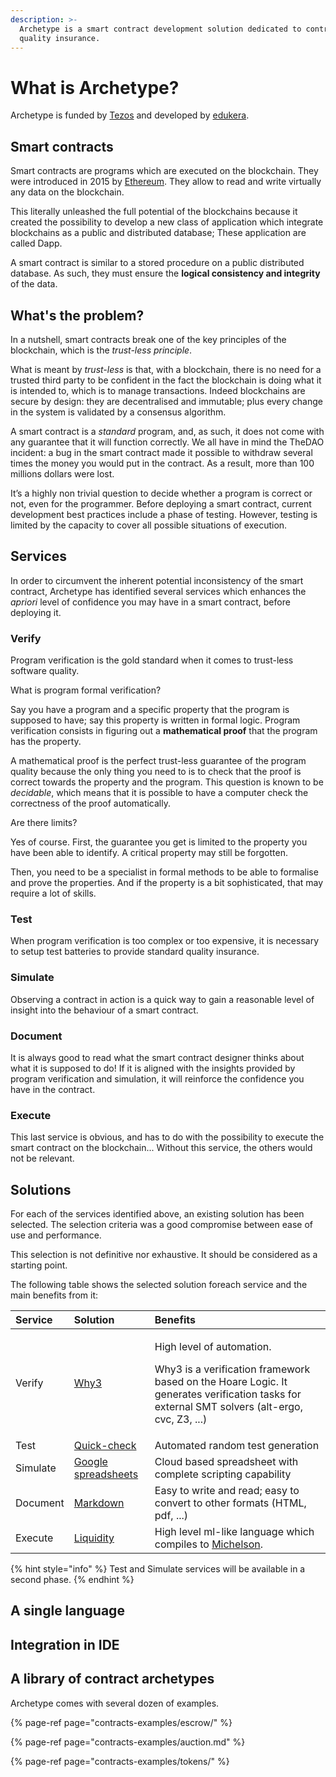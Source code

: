 ```yaml
---
description: >-
  Archetype is a smart contract development solution dedicated to contract
  quality insurance.
---
```


# What is Archetype?

Archetype is funded by [Tezos](https://tezos.com) and developed by [edukera](https://edukera.com).

## Smart contracts

Smart contracts are programs which are executed on the blockchain. They were introduced in 2015 by [Ethereum](https://www.ethereum.org/). They allow to read and write virtually any data on the blockchain. 

This literally unleashed the full potential of the blockchains because it created the possibility to develop a new class of application which integrate blockchains as a public and distributed database; These application are called Dapp. 

A smart contract is similar to a stored procedure on a public distributed database. As such, they must ensure the **logical consistency and integrity** of the data.

## What's the problem?

In a nutshell, smart contracts break one of the key principles of the blockchain, which is the _trust-less principle_.

What is meant by _trust-less_ is that, with a blockchain, there is no need for a trusted third party to be confident in the fact the blockchain is doing what it is intended to, which is to manage transactions. Indeed blockchains are secure by design:  they are decentralised and immutable; plus every change in the system is validated by a consensus algorithm.

A smart contract is a _standard_ program, and, as such, it does not come with any guarantee that it will function correctly. We all have in mind the TheDAO incident: a bug in the smart contract made it possible to withdraw several times the money you would put in the contract. As a result, more than 100 millions dollars were lost.

It’s a highly non trivial question to decide whether a program is correct or not, even for the programmer. Before deploying a smart contract, current development best practices include a phase of testing. However, testing is limited by the capacity to cover all possible situations of execution. 

## Services

In order to circumvent the inherent potential inconsistency of the smart contract,  Archetype  has identified several services which enhances the _apriori_ level of confidence you may have in a smart contract, before deploying it.

### Verify

Program verification is the gold standard when it comes to trust-less software quality.

What is program formal verification?

Say you have a program and a specific property that the program is supposed to have; say this property is written in formal logic. Program verification consists in figuring out a **mathematical proof** that the program has the property.

A mathematical proof is the perfect trust-less guarantee of the program quality because the only thing you need to is to check that the proof is correct towards the property and the program. This  question is known to be _decidable_, which means that it is possible to have a computer check the correctness of the proof automatically.

Are there limits? 

Yes of course. First, the guarantee you get is limited to the property you have been able to identify. A critical property may still be forgotten.

Then, you need to be a specialist in formal methods to be able to formalise and prove the properties. And if the property is a bit sophisticated, that may require a lot of skills.

### Test

When program verification is too complex or too expensive, it is necessary to setup test batteries to provide standard quality insurance.

### Simulate

Observing a contract in action is a quick way to gain a reasonable level of insight into the behaviour of a smart contract.

### Document

It is always good to read what the smart contract designer thinks about what it is supposed to do! If it is aligned with the insights provided by program verification and simulation, it will reinforce the confidence you have in the contract.

### Execute

This last service is obvious, and has to do with the possibility to execute the smart contract on the blockchain... Without this service, the others would not be relevant.

## Solutions

For each of the services identified above, an existing solution has been selected. The selection criteria was a good compromise between ease of use and performance. 

This selection is not definitive nor exhaustive. It should be considered as a starting point.

The following table shows the selected solution foreach service and the main benefits from it:

<table>
  <thead>
    <tr>
      <th style="text-align:left">Service</th>
      <th style="text-align:left">Solution</th>
      <th style="text-align:left">Benefits</th>
    </tr>
  </thead>
  <tbody>
    <tr>
      <td style="text-align:left">Verify</td>
      <td style="text-align:left"><a href="http://why3.lri.fr/">Why3</a>
      </td>
      <td style="text-align:left">
        <p>High level of automation.</p>
        <p>Why3 is a verification framework based on the Hoare Logic. It generates
          verification tasks for external SMT solvers (alt-ergo, cvc, Z3, ...)</p>
      </td>
    </tr>
    <tr>
      <td style="text-align:left">Test</td>
      <td style="text-align:left"><a href="https://www.cs.tufts.edu/~nr/cs257/archive/john-hughes/quick.pdf">Quick-check</a>
      </td>
      <td style="text-align:left">Automated random test generation</td>
    </tr>
    <tr>
      <td style="text-align:left">Simulate</td>
      <td style="text-align:left"><a href="https://gsuite.google.com/intl/en_za/products/sheets/">Google spreadsheets</a>
      </td>
      <td style="text-align:left">Cloud based spreadsheet with complete scripting capability</td>
    </tr>
    <tr>
      <td style="text-align:left">Document</td>
      <td style="text-align:left"><a href="https://en.wikipedia.org/wiki/Markdown">Markdown</a>
      </td>
      <td style="text-align:left">Easy to write and read; easy to convert to other formats (HTML, pdf, ...)</td>
    </tr>
    <tr>
      <td style="text-align:left">Execute</td>
      <td style="text-align:left"><a href="http://www.liquidity-lang.org/">Liquidity</a>
      </td>
      <td style="text-align:left">High level ml-like language which compiles to <a href="https://tezos.gitlab.io/master/whitedoc/michelson.html">Michelson</a>.</td>
    </tr>
  </tbody>
</table>{% hint style="info" %}
Test and Simulate services will be available in a second phase.
{% endhint %}

## A single language



## Integration in IDE

## A library of contract archetypes  

Archetype comes with several dozen of examples.

{% page-ref page="contracts-examples/escrow/" %}

{% page-ref page="contracts-examples/auction.md" %}

{% page-ref page="contracts-examples/tokens/" %}

